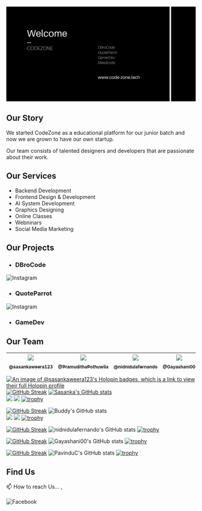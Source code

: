 [<img src="https://github.com/CodeZoneTech/.github/blob/main/codezone.png" alt="codezoneimg">](https://code-zone.tech/)

## Our Story

We started CodeZone as a educational platform for our junior batch and now we are grown to have our own startup.

Our team consists of talented designers and developers that are passionate about their work.

## Our Services

- Backend Development
- Frontend Design & Development
- AI System Development
- Graphics Designing
- Online Classes
- Webninars
- Social Media Marketing

## Our Projects

- ### DBroCode 
<a href="https://www.instagram.com/d_bro_code/">
  <img align="left" alt="Instagram" width="120px" src="https://img.shields.io/badge/Instagram-E4405F?style=for-the-badge&logo=instagram&logoColor=white" />
</a> </br>

- ### QuoteParrot
<a href="https://www.instagram.com/quote_codezone/">
  <img align="left" alt="Instagram" width="120px" src="https://img.shields.io/badge/Instagram-E4405F?style=for-the-badge&logo=instagram&logoColor=white" />
</a> </br>

- ### GameDev


## Our Team

| [<img  src="https://github.com/sasankaweera123.png?size=115" width="115"><br><sub>@sasankaweera123</sub>](https://github.com/sasankaweera123) | [<img  src="https://github.com/PramudithaPothuwila.png?size=115" width="115"><br><sub>@PramudithaPothuwila</sub>](https://github.com/PramudithaPothuwila) | [<img  src="https://github.com/nidnidulafernando.png?size=115" width="115"><br><sub>@nidnidulafernando</sub>](https://github.com/nidnidulafernando) | [<img src="https://github.com/Gayashani00.png?size=250" width="115"><br><sub>@Gayashani00</sub>](https://github.com/Gayashani00) |  [<img src="https://github.com/PavinduC.png?size=250" width="115"><br><sub>@PavinduC</sub>](https://github.com/PavinduC) |
| :---------------------------------------------------------------------------------------------------------------------: | :----------------------------------------------------------------------------------------------------------------------------------: | :-------------------------------------------------------------------------------------------------------------------: |:-------------------------------------------------------------------------------------------------------------------: |:-------------------------------------------------------------------------------------------------------------------: |


[![An image of @sasankaweera123's Holopin badges, which is a link to view their full Holopin profile](https://holopin.me/sasankaweera123)](https://holopin.io/@sasankaweera123)
[![GitHub Streak](http://github-readme-streak-stats.herokuapp.com?user=sasankaweera123&theme=dark&background=000000)](https://git.io/streak-stats)
[![Sasanka's GitHub stats](https://github-readme-stats-git-masterrstaa-rickstaa.vercel.app/api?username=sasankaweera123&show_icons=true&line_height=28&hide_border=true&card_width=347&include_all_commits=true&role=owner,collaborator&show=reviews,discussions_answered&rank_icon=percentile&exclude_repo=github-readme-stats&theme=tokyonight&bg_color=000000#gh-dark-mode-onl)]((https://github.com/anuraghazra/github-readme-stats)) <br>
![](http://github-profile-summary-cards.vercel.app/api/cards/repos-per-language?username=sasankaweera123&theme=tokyonight)
![](http://github-profile-summary-cards.vercel.app/api/cards/most-commit-language?username=sasankaweera123&theme=tokyonight)
[![trophy](https://github-profile-trophy.vercel.app/?username=sasankaweera123&theme=tokyonight&row=2)](https://github.com/ryo-ma/github-profile-trophy)

[![GitHub Streak](http://github-readme-streak-stats.herokuapp.com?user=PramudithaPothuwila&theme=dark&background=000000)](https://git.io/streak-stats)
![Buddy's GitHub stats](https://github-readme-stats.vercel.app/api?username=PramudithaPothuwila&show_icons=true&theme=radical)<br>
![](http://github-profile-summary-cards.vercel.app/api/cards/repos-per-language?username=PramudithaPothuwila&theme=radical)
![](http://github-profile-summary-cards.vercel.app/api/cards/most-commit-language?username=PramudithaPothuwila&theme=radical)
[![trophy](https://github-profile-trophy.vercel.app/?username=PramudithaPothuwila&theme=radical&row=2)](https://github.com/ryo-ma/github-profile-trophy)

[![GitHub Streak](http://github-readme-streak-stats.herokuapp.com?user=nidnidulafernando&theme=dark&background=000000)](https://git.io/streak-stats)
![nidnidulafernando's GitHub stats](https://github-readme-stats.vercel.app/api?username=nidnidulafernando&show_icons=true&theme=cobalt)
[![trophy](https://github-profile-trophy.vercel.app/?username=nidnidulafernando&theme=cobalt&row=2)](https://github.com/ryo-ma/github-profile-trophy)

[![GitHub Streak](http://github-readme-streak-stats.herokuapp.com?user=Gayashani00&theme=dark&background=000000)](https://git.io/streak-stats)
![Gayashani00's GitHub stats](https://github-readme-stats.vercel.app/api?username=Gayashani00&show_icons=true&theme=dracula)
[![trophy](https://github-profile-trophy.vercel.app/?username=Gayashani00&theme=dracula&row=2)](https://github.com/ryo-ma/github-profile-trophy)

[![GitHub Streak](http://github-readme-streak-stats.herokuapp.com?user=PavinduC&theme=dark&background=000000)](https://git.io/streak-stats)
![PavinduC's GitHub stats](https://github-readme-stats.vercel.app/api?username=PavinduC&show_icons=true&theme=dracula)
[![trophy](https://github-profile-trophy.vercel.app/?username=PavinduC&theme=dracula&row=2)](https://github.com/ryo-ma/github-profile-trophy)

## Find Us

📫 How to reach Us... , </br></br>
<a href="https://www.facebook.com/codezonetech/">
  <img align="left" alt="Facebook" width="120px" src="https://img.shields.io/badge/Facebook-1877F2?style=for-the-badge&logo=facebook&logoColor=white" />
</a>

